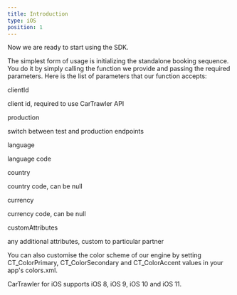 ```yaml
---
title: Introduction
type: iOS
position: 1
---
```



Now we are ready to start using the SDK.

The simplest form of usage is initializing the standalone booking sequence. You do it by simply calling the function we provide and passing the required parameters. Here is the list of parameters that our function accepts:

clientId

client id, required to use CarTrawler API

production

switch between test and production endpoints

language

language code

country

country code, can be null

currency

currency code, can be null

customAttributes

any additional attributes, custom to particular partner

You can also customise the color scheme of our engine by setting CT\_ColorPrimary, CT\_ColorSecondary and CT\_ColorAccent values in your app's colors.xml.

CarTrawler for iOS supports iOS 8, iOS 9, iOS 10 and iOS 11.